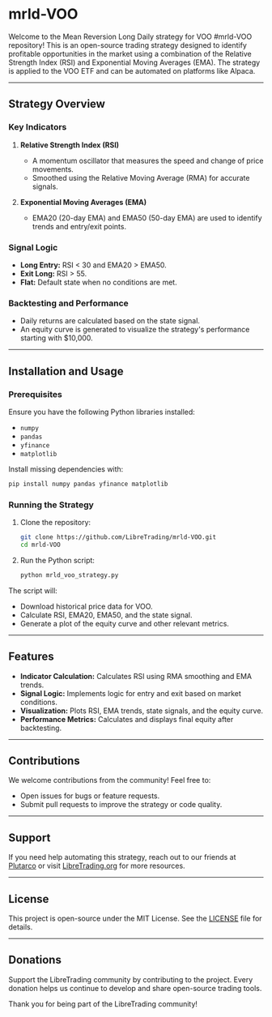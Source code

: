 # mrld-VOO

Welcome to the Mean Reversion Long Daily strategy for VOO #mrld-VOO repository! This is an open-source trading strategy designed to identify profitable opportunities in the market using a combination of the Relative Strength Index (RSI) and Exponential Moving Averages (EMA). The strategy is applied to the VOO ETF and can be automated on platforms like Alpaca.

---

## Strategy Overview

### Key Indicators
1. **Relative Strength Index (RSI)**
   - A momentum oscillator that measures the speed and change of price movements.
   - Smoothed using the Relative Moving Average (RMA) for accurate signals.

2. **Exponential Moving Averages (EMA)**
   - EMA20 (20-day EMA) and EMA50 (50-day EMA) are used to identify trends and entry/exit points.

### Signal Logic
- **Long Entry:** RSI < 30 and EMA20 > EMA50.
- **Exit Long:** RSI > 55.
- **Flat:** Default state when no conditions are met.

### Backtesting and Performance
- Daily returns are calculated based on the state signal.
- An equity curve is generated to visualize the strategy's performance starting with $10,000.

---

## Installation and Usage

### Prerequisites
Ensure you have the following Python libraries installed:
- `numpy`
- `pandas`
- `yfinance`
- `matplotlib`

Install missing dependencies with:
```bash
pip install numpy pandas yfinance matplotlib
```

### Running the Strategy
1. Clone the repository:
   ```bash
   git clone https://github.com/LibreTrading/mrld-VOO.git
   cd mrld-VOO
   ```

2. Run the Python script:
   ```bash
   python mrld_voo_strategy.py
   ```

The script will:
- Download historical price data for VOO.
- Calculate RSI, EMA20, EMA50, and the state signal.
- Generate a plot of the equity curve and other relevant metrics.

---

## Features
- **Indicator Calculation:** Calculates RSI using RMA smoothing and EMA trends.
- **Signal Logic:** Implements logic for entry and exit based on market conditions.
- **Visualization:** Plots RSI, EMA trends, state signals, and the equity curve.
- **Performance Metrics:** Calculates and displays final equity after backtesting.

---

## Contributions
We welcome contributions from the community! Feel free to:
- Open issues for bugs or feature requests.
- Submit pull requests to improve the strategy or code quality.

---

## Support
If you need help automating this strategy, reach out to our friends at [Plutarco](https://plutarco.tech) or visit [LibreTrading.org](https://libretrading.org) for more resources.

---

## License
This project is open-source under the MIT License. See the [LICENSE](LICENSE) file for details.

---

## Donations
Support the LibreTrading community by contributing to the project. Every donation helps us continue to develop and share open-source trading tools.

Thank you for being part of the LibreTrading community!

